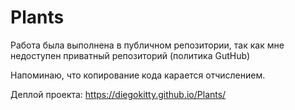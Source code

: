 # Plants

Работа была выполнена в публичном репозитории, так как мне недоступен приватный репозиторий (политика GutHub)

Напоминаю, что копирование кода карается отчислением.

Деплой проекта: https://diegokitty.github.io/Plants/
